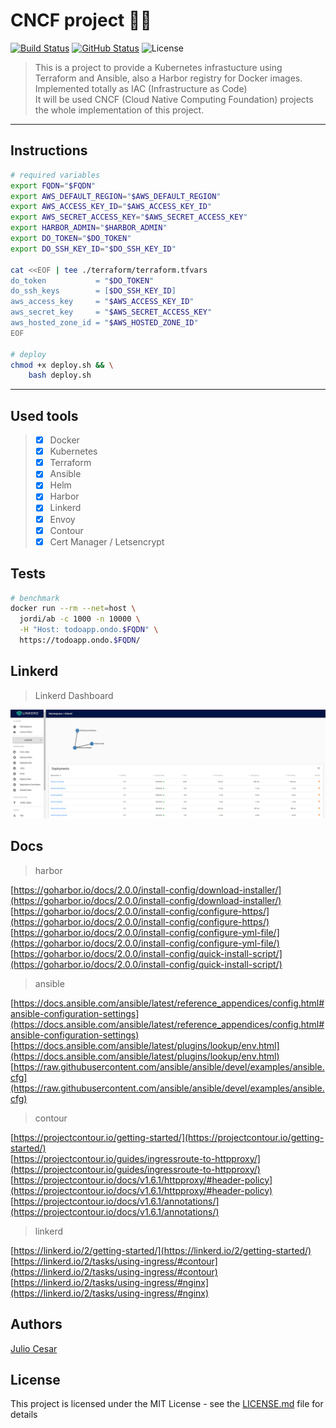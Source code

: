 # CNCF project 🐳🚀

[![Build Status](https://travis-ci.org/julio-cesar-development/cncf-project.svg)](https://travis-ci.org/julio-cesar-development/cncf-project)
[![GitHub Status](https://badgen.net/github/status/julio-cesar-development/cncf-project)](https://github.com/julio-cesar-development/cncf-project)
![License](https://badgen.net/badge/license/MIT/blue)

> This is a project to provide a Kubernetes infrastucture using Terraform and Ansible, also a Harbor registry for Docker images.<br>
> Implemented totally as IAC (Infrastructure as Code)<br>
> It will be used CNCF (Cloud Native Computing Foundation) projects the whole implementation of this project.<br>

---

## Instructions

```bash
# required variables
export FQDN="$FQDN"
export AWS_DEFAULT_REGION="$AWS_DEFAULT_REGION"
export AWS_ACCESS_KEY_ID="$AWS_ACCESS_KEY_ID"
export AWS_SECRET_ACCESS_KEY="$AWS_SECRET_ACCESS_KEY"
export HARBOR_ADMIN="$HARBOR_ADMIN"
export DO_TOKEN="$DO_TOKEN"
export DO_SSH_KEY_ID="$DO_SSH_KEY_ID"

cat <<EOF | tee ./terraform/terraform.tfvars
do_token           = "$DO_TOKEN"
do_ssh_keys        = [$DO_SSH_KEY_ID]
aws_access_key     = "$AWS_ACCESS_KEY_ID"
aws_secret_key     = "$AWS_SECRET_ACCESS_KEY"
aws_hosted_zone_id = "$AWS_HOSTED_ZONE_ID"
EOF

# deploy
chmod +x deploy.sh && \
    bash deploy.sh
```

---

## Used tools

> - [x] Docker<br>
> - [x] Kubernetes<br>
> - [x] Terraform<br>
> - [x] Ansible<br>
> - [x] Helm<br>
> - [x] Harbor<br>
> - [x] Linkerd<br>
> - [x] Envoy<br>
> - [x] Contour<br>
> - [x] Cert Manager / Letsencrypt<br>

## Tests

```bash
# benchmark
docker run --rm --net=host \
  jordi/ab -c 1000 -n 10000 \
  -H "Host: todoapp.ondo.$FQDN" \
  https://todoapp.ondo.$FQDN/
```

## Linkerd

> Linkerd Dashboard

![Linkerd](https://raw.githubusercontent.com/julio-cesar-development/cncf-project/master/linkerd.png)

## Docs

> harbor

[https://goharbor.io/docs/2.0.0/install-config/download-installer/](https://goharbor.io/docs/2.0.0/install-config/download-installer/)<br>
[https://goharbor.io/docs/2.0.0/install-config/configure-https/](https://goharbor.io/docs/2.0.0/install-config/configure-https/)<br>
[https://goharbor.io/docs/2.0.0/install-config/configure-yml-file/](https://goharbor.io/docs/2.0.0/install-config/configure-yml-file/)<br>
[https://goharbor.io/docs/2.0.0/install-config/quick-install-script/](https://goharbor.io/docs/2.0.0/install-config/quick-install-script/)

> ansible

[https://docs.ansible.com/ansible/latest/reference_appendices/config.html#ansible-configuration-settings](https://docs.ansible.com/ansible/latest/reference_appendices/config.html#ansible-configuration-settings)<br>
[https://docs.ansible.com/ansible/latest/plugins/lookup/env.html](https://docs.ansible.com/ansible/latest/plugins/lookup/env.html)<br>
[https://raw.githubusercontent.com/ansible/ansible/devel/examples/ansible.cfg](https://raw.githubusercontent.com/ansible/ansible/devel/examples/ansible.cfg)

> contour

[https://projectcontour.io/getting-started/](https://projectcontour.io/getting-started/)<br>
[https://projectcontour.io/guides/ingressroute-to-httpproxy/](https://projectcontour.io/guides/ingressroute-to-httpproxy/)<br>
[https://projectcontour.io/docs/v1.6.1/httpproxy/#header-policy](https://projectcontour.io/docs/v1.6.1/httpproxy/#header-policy)<br>
[https://projectcontour.io/docs/v1.6.1/annotations/](https://projectcontour.io/docs/v1.6.1/annotations/)

> linkerd

[https://linkerd.io/2/getting-started/](https://linkerd.io/2/getting-started/)<br>
[https://linkerd.io/2/tasks/using-ingress/#contour](https://linkerd.io/2/tasks/using-ingress/#contour)<br>
[https://linkerd.io/2/tasks/using-ingress/#nginx](https://linkerd.io/2/tasks/using-ingress/#nginx)

## Authors

[Julio Cesar](https://github.com/julio-cesar-development)

## License

This project is licensed under the MIT License - see the [LICENSE.md](LICENSE.md) file for details
